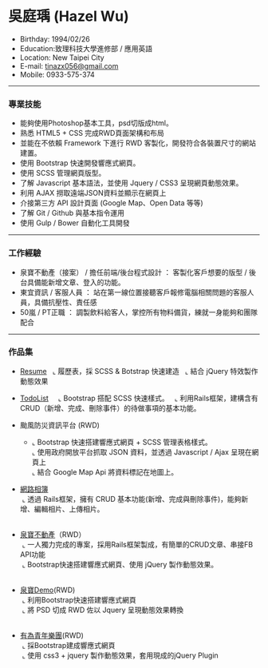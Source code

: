   
# 吳庭瑀 (Hazel Wu)
- Birthday: 1994/02/26  
- Education:致理科技大學進修部 / 應用英語  
- Location: New Taipei City  
- E-mail: tinazx056@gmail.com  
- Mobile: 0933-575-374  
<hr>

### 專業技能  
  
- 能夠使用Photoshop基本工具，psd切版成html。  
- 熟悉 HTML5 + CSS 完成RWD頁面架構和布局
- 並能在不依賴 Framework 下進行 RWD 客製化，開發符合各裝置尺寸的網站建置。  
- 使用 Bootstrap 快速開發響應式網頁。  
- 使用 SCSS 管理網頁版型。  
- 了解 Javascript 基本語法，並使用 Jquery / CSS3 呈現網頁動態效果。  
- 利用 AJAX 撈取遠端JSON資料並顯示在網頁上  
- 介接第三方 API 設計頁面 (Google Map、Open Data 等等)  
- 了解 Git / Github 與基本指令運用  
- 使用 Gulp / Bower 自動化工具開發
<hr> 
  
### 工作經驗  
  
- 泉寶不動產（接案） / 擔任前端/後台程式設計 ： 客製化客戶想要的版型 / 後台具備能新增文章、登入的功能。  
- 東宜資訊 / 客服人員 ： 站在第一線位置接聽客戶報修電腦相關問題的客服人員，具備抗壓性、責任感  
- 50嵐 / PT正職 ： 調製飲料給客人，掌控所有物料備貨，練就一身能夠和團隊配合  
<hr>

### 作品集  
- [Resume](https://hazelwu2.github.io/first-bootstrap-site-resume)
   ⌞ 履歷表，採 SCSS & Botstrap 快速建造
   ⌞ 結合 jQuery 特效製作動態效果
   
- [TodoList](https://todo-list-hazel.herokuapp.com/)  
   ⌞ Bootstrap 搭配 SCSS 快速樣式。   
   ⌞ 利用Rails框架，建構含有CRUD（新增、完成、刪除事件）的待做事項的基本功能。  
  
- 颱風防災資訊平台 (RWD)  
  - ⌞ Bootstrap 快速搭建響應式網頁 + SCSS 管理表格樣式。   
  ⌞ 使用政府開放平台抓取 JSON 資料，並透過 Javascript / Ajax 呈現在網頁上  
  ⌞ 結合 Google Map Api 將資料標記在地圖上。  
  
- [網路相簿](https://photo-album-hazel.herokuapp.com/photos)  
  ⌞ 透過 Rails框架，擁有 CRUD 基本功能(新增、完成與刪除事件)，能夠新增、編輯相片、上傳相片。  
  
- [泉寶不動產](https://www.quan-bao.com.tw/)（RWD）  
  ⌞ 一人獨力完成的專案，採用Rails框架製成，有簡單的CRUD文章、串接FB API功能  
  ⌞ Bootstrap快速搭建響應式網頁、使用 jQuery 製作動態效果。  
  
- [泉寶Demo](https://hazelwu2.github.io/sample)(RWD)  
  ⌞ 利用Bootstrap快速搭建響應式網頁  
  ⌞ 將 PSD 切成 RWD 佐以 Jquery 呈現動態效果轉換  
  
- [有為青年樂團](https://hazelwu2.github.io/band/index.html)(RWD)  
  ⌞ 採Bootstrap建成響應式網頁  
  ⌞ 使用 css3 + jquery 製作動態效果，套用現成的jQuery Plugin  
    
  
